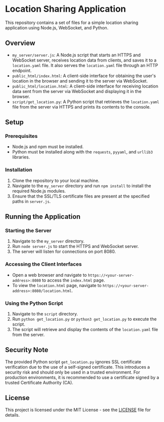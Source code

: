 # Location Sharing Application

This repository contains a set of files for a simple location sharing application using Node.js, WebSocket, and Python.

## Overview

- `my_server/server.js`: A Node.js script that starts an HTTPS and WebSocket server, receives location data from clients, and saves it to a `location.yaml` file. It also serves the `location.yaml` file through an HTTP endpoint.
- `public_html/index.html`: A client-side interface for obtaining the user's location in the browser and sending it to the server via WebSocket.
- `public_html/location.html`: A client-side interface for receiving location data sent from the server via WebSocket and displaying it in the browser.
- `script/get_location.py`: A Python script that retrieves the `location.yaml` file from the server via HTTPS and prints its contents to the console.

## Setup

### Prerequisites

- Node.js and npm must be installed.
- Python must be installed along with the `requests`, `pyyaml`, and `urllib3` libraries.

### Installation

1. Clone the repository to your local machine.
2. Navigate to the `my_server` directory and run `npm install` to install the required Node.js modules.
3. Ensure that the SSL/TLS certificate files are present at the specified paths in `server.js`.

## Running the Application

### Starting the Server

1. Navigate to the `my_server` directory.
2. Run `node server.js` to start the HTTPS and WebSocket server.
3. The server will listen for connections on port 8080.

### Accessing the Client Interfaces

- Open a web browser and navigate to `https://<your-server-address>:8080` to access the `index.html` page.
- To view the `location.html` page, navigate to `https://<your-server-address>:8080/location.html`.

### Using the Python Script

1. Navigate to the `script` directory.
2. Run `python get_location.py` or `python3 get_location.py` to execute the script.
3. The script will retrieve and display the contents of the `location.yaml` file from the server.

## Security Note

The provided Python script `get_location.py` ignores SSL certificate verification due to the use of a self-signed certificate. This introduces a security risk and should only be used in a trusted environment. For production environments, it is recommended to use a certificate signed by a trusted Certificate Authority (CA).

## License

This project is licensed under the MIT License - see the [LICENSE](LICENSE) file for details.

